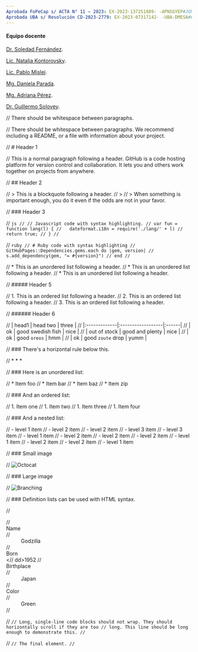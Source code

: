 ```yaml
---
Aprobada FoPeCap s/ ACTA N° 11 – 2023: EX-2023-137251889- -APNSGYEP#JGM
Aprobada UBA s/ Resolución CD-2023-2779: EX-2023-07317142- -UBA-DMESA#FCEN
---
```


#### Equipo docente

[Dr. Soledad Fernández](https://ic.fcen.uba.ar/institucional/integrantes/fernandezmariasoledad).

[Lic. Natalia Kontorovsky](https://ic.fcen.uba.ar/institucional/integrantes/natalia-kontorovsky).

[Lic. Pablo Mislej](https://mate.dm.uba.ar/~pfmislej/).

[Mg. Daniela Parada](https://daniellaparada.github.io/personal/about.html).

[Mg. Adriana Pérez](https://www.ic.fcen.uba.ar/ceecs/carrera/docentes/perez-adriana).

[Dr. Guillermo Solovey](https://gsolovey.netlify.app/).

// There should be whitespace between paragraphs.

// There should be whitespace between paragraphs. We recommend including a README, or a file with information about your project.

// # Header 1

// This is a normal paragraph following a header. GitHub is a code hosting platform for version control and collaboration. It lets you and others work together on projects from anywhere.

// ## Header 2

// > This is a blockquote following a header.
// >
// > When something is important enough, you do it even if the odds are not in your favor.

// ### Header 3

// ```js
// // Javascript code with syntax highlighting.
// var fun = function lang(l) {
//   dateformat.i18n = require('./lang/' + l)
//   return true;
// }
// ```

// ```ruby
// # Ruby code with syntax highlighting
// GitHubPages::Dependencies.gems.each do |gem, version|
//   s.add_dependency(gem, "= #{version}")
// end
// ```



// *   This is an unordered list following a header.
// *   This is an unordered list following a header.
// *   This is an unordered list following a header.

// ##### Header 5

// 1.  This is an ordered list following a header.
// 2.  This is an ordered list following a header.
// 3.  This is an ordered list following a header.

// ###### Header 6

// | head1        | head two          | three |
// |:-------------|:------------------|:------|
// | ok           | good swedish fish | nice  |
// | out of stock | good and plenty   | nice  |
// | ok           | good `oreos`      | hmm   |
// | ok           | good `zoute` drop | yumm  |

// ### There's a horizontal rule below this.

// * * *

// ### Here is an unordered list:

// *   Item foo
// *   Item bar
// *   Item baz
// *   Item zip

// ### And an ordered list:

// 1.  Item one
// 1.  Item two
// 1.  Item three
// 1.  Item four

// ### And a nested list:

// - level 1 item
//   - level 2 item
//   - level 2 item
//     - level 3 item
//     - level 3 item
// - level 1 item
//   - level 2 item
//   - level 2 item
//   - level 2 item
// - level 1 item
//   - level 2 item
//   - level 2 item
// - level 1 item

// ### Small image

// ![Octocat](https://github.githubassets.com/images/icons/emoji/octocat.png)

// ### Large image

// ![Branching](https://docs.github.com/assets/cb-23923/mw-1440/images/help/repository/branching.webp)

// ### Definition lists can be used with HTML syntax.

// <dl>
// <dt>Name</dt>
// <dd>Godzilla</dd>
// <dt>Born</dt>
<// dd>1952</dd>
// <dt>Birthplace</dt>
// <dd>Japan</dd>
// <dt>Color</dt>
// <dd>Green</dd>
// </dl>

// ```
// Long, single-line code blocks should not wrap. They should horizontally scroll if they are too // long. This line should be long enough to demonstrate this.
// ```

// ```
// The final element.
// ```
